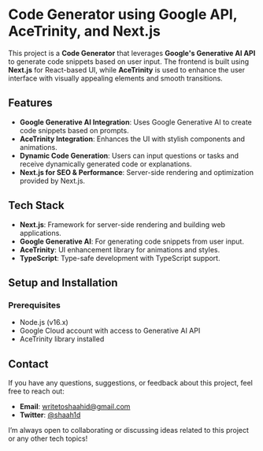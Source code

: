 # Code Generator using Google API, AceTrinity, and Next.js

This project is a **Code Generator** that leverages **Google's Generative AI API** to generate code snippets based on user input. The frontend is built using **Next.js** for React-based UI, while **AceTrinity** is used to enhance the user interface with visually appealing elements and smooth transitions.

## Features

- **Google Generative AI Integration**: Uses Google Generative AI to create code snippets based on prompts.
- **AceTrinity Integration**: Enhances the UI with stylish components and animations.
- **Dynamic Code Generation**: Users can input questions or tasks and receive dynamically generated code or explanations.
- **Next.js for SEO & Performance**: Server-side rendering and optimization provided by Next.js.

## Tech Stack

- **Next.js**: Framework for server-side rendering and building web applications.
- **Google Generative AI**: For generating code snippets from user input.
- **AceTrinity**: UI enhancement library for animations and styles.
- **TypeScript**: Type-safe development with TypeScript support.

## Setup and Installation

### Prerequisites

- Node.js (v16.x)
- Google Cloud account with access to Generative AI API
- AceTrinity library installed

## Contact

If you have any questions, suggestions, or feedback about this project, feel free to reach out:

- **Email**: [writetoshaahid@gmail.com](mailto:writetoshaahid@gmail.com)
- **Twitter**: [@shaah1d](x.com/shaah1d)

I’m always open to collaborating or discussing ideas related to this project or any other tech topics!

